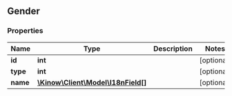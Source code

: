 ## Gender

### Properties
Name | Type | Description | Notes
------------ | ------------- | ------------- | -------------
**id** | **int** |  | [optional] 
**type** | **int** |  | [optional] 
**name** | [**\Kinow\Client\Model\I18nField[]**](#I18nField) |  | [optional] 


